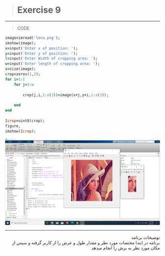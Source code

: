 ># Exercise 9

***
>CODE

```ruby
image=imread('lena.png');
imshow(image);
x=input('Enter x of position: ');
y=input('Enter y of position: ');
l=input('Enter Width of cropping area: ');
w=input('Enter length of cropping area: ');
s=size(image);
crop=zeros(1,2);
for i=1:l
    for j=1:w
        
        crop(j,i,1:s(3))=image(x+j,y+i,1:s(3));

    end
end

Icrop=uint8(crop);
figure,
imshow(Icrop);

```
![alt text](https://github.com/semnan-university-ai/image-processing-class/blob/main/excersiecs/faeze75/9/Screenshot%20(16).png)

***
<div dir="rtl">
توضیحات برنامه <br />
برنامه  در ابتدا مختصات مورد نظر و مقدار طول و عرض را از کاربر گرفته و سپس از مکان مورد نظر به برش را انجام میدهد
</div>

